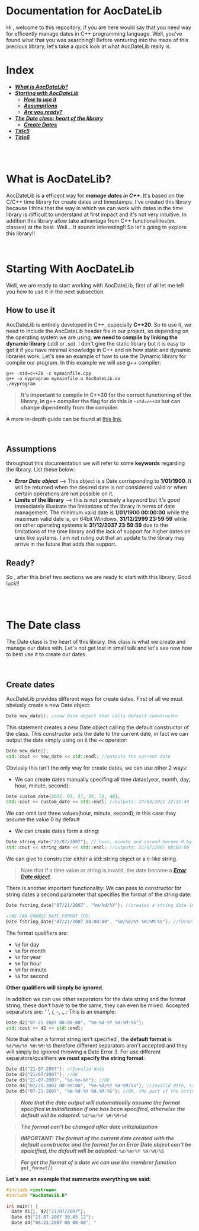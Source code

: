 # Documentation for AocDateLib
Hi , welcome to this repository, if you are here would say that you need way for efficently manage dates in C++ programming language.
Well, you've found what that you was searching!! 
Before venturing into the maze of this precious library, let's take a quick look at what AocDateLib really is.

# Index
- [***What is AocDateLib?***](#what-is-aocdatelib)
- [***Starting with AocDateLib***](#starting-with-aocdatelib)
  - [***How to use it***](#how-to-use-it)
  - [***Assumptions***](#assumptions)
  - [***Are you ready?***](#ready)
- [***The Date class: heart of the library***](#the-date-class)
  - [***Create Dates***](#create-dates)
- [***Title5***](#title5)
- [***Title6***](#title6)

<br>
<br>

# What is AocDateLib?
AocDateLib is a efficent way for ***manage dates in C++***. It's based on the C/C++ time library for create dates and timestamps.
I've created this library because I think that the way in which we can work with dates in the time library is difficult to understand at first impact and it's not very intuitive. In addition this library allow take advantage from C++ functionalities(ex. classes) at the best. 
Well... It sounds interesting!! So let's going to explore this library!!

<br>

# Starting With AocDateLib

Well, we are ready to start working with AocDateLib, first of all let me tell you how to use it in the next subsection.
  
  
  
## How to use it

AocDateLib is entirely developed in C++, especially **C++20**. So to use it, we need to include the AocDateLib header file in our project, so depending on the operating system we are using, **we need to compile by linking the dynamic library** (.ddl or .so). I don't give the static library but it is easy to get it if you have minimal knowledge in C++ and on how static and dynamic libraries work.
Let's see an example of how to use the Dynamic library for compile our program. In this example we will use g++ compiler:

```
g++ -std=c++20 -c mymainfile.cpp
g++ -o myprogram mymainfile.o AocDateLib.so
./myprogram
```
> **It's important to compile in C++20 for the correct functioning of the library, in g++ compiler the flag for do this is ```-std=c++20``` but can change dipendently from the compiler.**

A more in-depth guide can be found at [this link](https://domiyanyue.medium.com/c-development-tutorial-4-static-and-dynamic-libraries-7b537656163e).

<br>

## Assumptions
throughout this documentation we will refer to some **keywords** regarding the library.
List these below:
- ***Error Date object*** --> This object is a Date corrisponding to **1/01/1900**. It will be returned when the desired date is not considered valid or when certain operations are not possible on it.
- **Limits of the library** --> this is not precisely a keyword but It's good immediately illustrate the limitations of the library in terms of date management. The minimum valid date is **1/01/1900 00:00:00** while the maximum valid date is, on 64bit Windows, **31/12/2999 23:59:59** while on other operating systems is **31/12/2037 23:59:59** due to the limitations of the time library and the lack of support for higher dates on unix like systems. I am not ruling out that an update to the library may arrive in the future that adds this support.


## Ready?
So , after this brief two sections we are ready to start with this library, Good luck!!

<br>
<br>

# The Date class
The Date class is the heart of this library. this class is what we create and manage our dates with. Let's not get lost in small talk and let's see now how to best use it to create our dates.

<br>

## Create dates
AocDateLib provides different ways for create dates. First of all we must obviusly create a new Date object:
```cpp
Date new_date{}; //new Date object that calls default constructor
```
This statement creates a new Date object calling the default constructor of the class. This constructor sets the date to the current date, in fact we can
output the date simply using on it the `<<` operator:
```cpp
Date new_date{};
std::cout << new_date << std::endl; //outputs the current date
```
Obviusly this isn't the only way for create dates, we can use other 2 ways:
 - We can create dates manually specifing all time datas(year, month, day, hour, minute, second):
 ```cpp
 Date custom_date{2022, 03, 27, 22, 32, 48};
 std::cout << custom_date << std::endl; //outputs: 27/03/2022 22:32:48
 ```
 We can omit last three values(hour, minute, second), in this case they assume the value 0 by default
 - We can create dates form a string:
 ```cpp
 Date string_date{"21/07/2007"}; // hour, minute and second become 0 by default
 std::cout << string_date << std::endl; //outputs: 21/07/2007 00:00:00
 ```
 We can give to constructor either a std::string object or a c-like string.
 
> Note that if a time value or string is invalid, the date become a [***Error Date object***](#assumptions).

There is another important functionality: We can pass to constructor for string dates a second parameter that specifies the format of the string date:
```cpp
Date fstring_date{"07/21/2007", "%m/%d/%Y"}; //creates a string date in the format: month/day/year

//WE CAN CHANGE DATE FORMAT TOO:
Date fstring_date{"07/21/2007 00:00:00", "%m/%d/%Y %H:%M:%S"}; //format: month/day/year hour:minute:second
```
The format qualifiers are:
- `%d` for day
- `%m` for month
- `%Y` for year
- `%H` for hour
- `%M` for minute
- `%S` for second

**Other qualifiers will simply be ignored.**

In addition we can use other separators for the date string and the format string, these don't have to be the same, they can even be mixed.
Accepted separators are: ' ', /, -, ., :  This is an example:
```cpp
Date d2{"07-21-2007 00:00-00", "%m-%d-%Y %H:%M-%S"};
std::cout << d2 << std::endl;
```
Note that when a format string isn't specified , the **default format** is `%d/%m/%Y %H:%M:%S` therefore different separators aren't accepted and they will simply be ignored throwing a Date Error 3. For use different separators/qualifiers **we must specify the string format**:
```cpp
Date d1{"21-07-2007"}; //Invalid date
Date d2{"21/07/2007"}; //OK
Date d3{"21-07-2007", "%d-%m-%Y"}; //OK
Date d4{"07/21.2007 00-00:00", "%m-%d/%Y %H-%M:%S"}; //Invalid date, string not match the format(different separators)
Date d5{"07-21-2007", "%m-%d-%Y %H.%M.%S"}; //OK, the part of the string match the her format part(07-21-2007 with %m-%d-%Y)

```

> ***Note that the date output will automatically assume the format specified in initialization if one has been specified, otherwise the default will be adopted: `%d/%m/%Y %H:%M:%S`***

> ***The format can't be changed after date initizialization***

> ***IMPORTANT: The format of the current date created with the default constructor and the format for an Error Date object can't be speicified, the default will be adopted: `%d/%m/%Y %H/%M/%S`***

> ***For get the format of a date we can use the membrer function `get_format()`***


**Let's see an example that summarize everything we said:**
```cpp
#include <iostream>
#include "AocDateLib.h"

int main() {
  Date d1{}, d2{"21/07/2007"};
  Date d3{"21-07-2007 30.45.12"};
  Date d4{"08:21:2007 00 00 00", "
```



